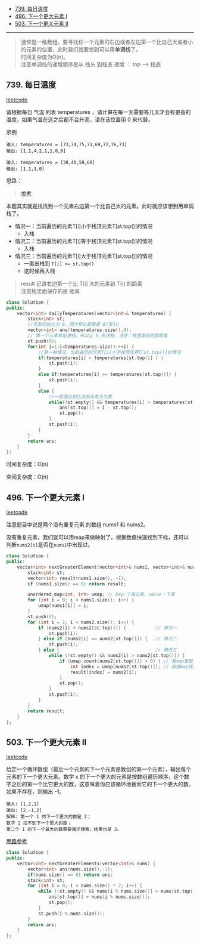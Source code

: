 
- [739. 每日温度](#739-每日温度)
- [496. 下一个更大元素 I](#496-下一个更大元素-i)
- [503. 下一个更大元素 II](#503-下一个更大元素-ii)

------

> 通常是一维数组，要寻找任一个元素的右边或者左边第一个比自己大或者小的元素的位置，此时我们就要想到可以用**单调栈**了。      
> 时间复杂度为O(n)。        
> 注意单调栈的递增顺序是从 栈头 到栈底 递增 ： top ——> 栈底



## 739. 每日温度

[leetcode](https://leetcode-cn.com/problems/daily-temperatures/)

请根据每日 气温 列表 temperatures ，请计算在每一天需要等几天才会有更高的温度。如果气温在这之后都不会升高，请在该位置用 0 来代替。

示例

```
输入: temperatures = [73,74,75,71,69,72,76,73]
输出: [1,1,4,2,1,1,0,0]

输入: temperatures = [30,40,50,60]
输出: [1,1,1,0]
```

思路：

> [参考](https://mp.weixin.qq.com/s?__biz=MzUxNjY5NTYxNA==&mid=2247489773&idx=1&sn=2022454b723475adc0507a2d43b68bdc&scene=21#wechat_redirect)


本题其实就是找找到一个元素右边第一个比自己大的元素。此时就应该想到用单调栈了。

- 情况一：当前遍历的元素T[i]小于栈顶元素T[st.top()]的情况
  - 入栈
- 情况二：当前遍历的元素T[i]等于栈顶元素T[st.top()]的情况
  - 入栈
- 情况三：当前遍历的元素T[i]大于栈顶元素T[st.top()]的情况
  - 一直出栈到 `T[i] <= st.top()`
  - 这时候再入栈

> result 记录右边第一个比 T[i] 大的元素到 T[i] 的距离   
> 注意栈里面保存的是 距离

```cpp
class Solution {
public:
    vector<int> dailyTemperatures(vector<int>& temperatures) {
        stack<int> st;
        //全部初始化为 0，因为默认距离是 0(索引)
        vector<int> ans(temperatures.size(),0);
        // 第一个元素肯定进栈，所以让 0 先进栈，注意：栈里面存的是距离
        st.push(0);
        for(int i=1;i<temperatures.size();++i) {
            //第一种情况，当前遍历的元素T[i]小于栈顶元素T[st.top()]的情况
            if(temperatures[i] < temperatures[st.top()] ) {
                st.push(i);
            }
            else if(temperatures[i] == temperatures[st.top()]) {
                st.push(i);
            }
            else {
                //一直弹出到比当前元素大位置
                while(!st.empty() && temperatures[i] > temperatures[st.top()]) {
                    ans[st.top()] = i - st.top();
                    st.pop();
                }
                st.push(i);
            }
        }
        return ans;
    }
};
```

时间复杂度：O(n)

空间复杂度：O(n)

## 496. 下一个更大元素 I

[leetcode](https://leetcode-cn.com/problems/next-greater-element-i/)

注意题目中说是两个没有重复元素 的数组 nums1 和 nums2。

没有重复元素，我们就可以用map来做映射了。根据数值快速找到下标，还可以判断`nums2[i]`是否在`nums1`中出现过。

```cpp
class Solution {
public:
    vector<int> nextGreaterElement(vector<int>& nums1, vector<int>& nums2) {
        stack<int> st;
        vector<int> result(nums1.size(), -1);
        if (nums1.size() == 0) return result;

        unordered_map<int, int> umap; // key:下表元素，value：下表
        for (int i = 0; i < nums1.size(); i++) {
            umap[nums1[i]] = i;
        }
        st.push(0);
        for (int i = 1; i < nums2.size(); i++) {
            if (nums2[i] < nums2[st.top()]) {           // 情况一
                st.push(i);
            } else if (nums2[i] == nums2[st.top()]) {   // 情况二
                st.push(i);
            } else {                                    // 情况三
                while (!st.empty() && nums2[i] > nums2[st.top()]) {
                    if (umap.count(nums2[st.top()]) > 0) { // 看map里是否存在这个元素
                        int index = umap[nums2[st.top()]]; // 根据map找到nums2[st.top()] 在 nums1中的下表
                        result[index] = nums2[i];
                    }
                    st.pop();
                }
                st.push(i);
            }
        }
        return result;
    }
};
```

## 503. 下一个更大元素 II

[leetcode](https://leetcode-cn.com/problems/next-greater-element-ii/)

给定一个循环数组（最后一个元素的下一个元素是数组的第一个元素），输出每个元素的下一个更大元素。数字 x 的下一个更大的元素是按数组遍历顺序，这个数字之后的第一个比它更大的数，这意味着你应该循环地搜索它的下一个更大的数。如果不存在，则输出 -1。

```
输入: [1,2,1]
输出: [2,-1,2]
解释: 第一个 1 的下一个更大的数是 2；
数字 2 找不到下一个更大的数； 
第二个 1 的下一个最大的数需要循环搜索，结果也是 2。
```

[思路参考](https://mp.weixin.qq.com/s?__biz=MzUxNjY5NTYxNA==&mid=2247490736&idx=2&sn=d814d54a2675c5257e7cdb7567f15d02&scene=21#wechat_redirect)

```cpp
class Solution {
public:
    vector<int> nextGreaterElements(vector<int>& nums) {
        vector<int> ans(nums.size(),-1);
        if(nums.size() == 0) return ans;
        stack<int> st;
        for (int i = 0; i < nums.size() * 2; i++) {
            while (!st.empty() && nums[i % nums.size()] > nums[st.top()]) {
                ans[st.top()] = nums[i % nums.size()];
                st.pop();
            }
            st.push(i % nums.size());
        }
        return ans;
    }
};
```









